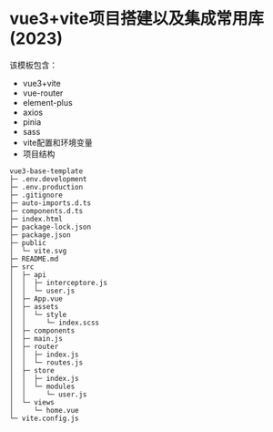 # vue3+vite项目搭建以及集成常用库(2023)

该模板包含：
- vue3+vite
- vue-router
- element-plus
- axios
- pinia
- sass
- vite配置和环境变量
- 项目结构

```
vue3-base-template
├─ .env.development
├─ .env.production
├─ .gitignore
├─ auto-imports.d.ts
├─ components.d.ts
├─ index.html
├─ package-lock.json
├─ package.json
├─ public
│  └─ vite.svg
├─ README.md
├─ src
│  ├─ api
│  │  ├─ interceptore.js
│  │  └─ user.js
│  ├─ App.vue
│  ├─ assets
│  │  └─ style
│  │     └─ index.scss
│  ├─ components
│  ├─ main.js
│  ├─ router
│  │  ├─ index.js
│  │  └─ routes.js
│  ├─ store
│  │  ├─ index.js
│  │  └─ modules
│  │     └─ user.js
│  └─ views
│     └─ home.vue
└─ vite.config.js
```